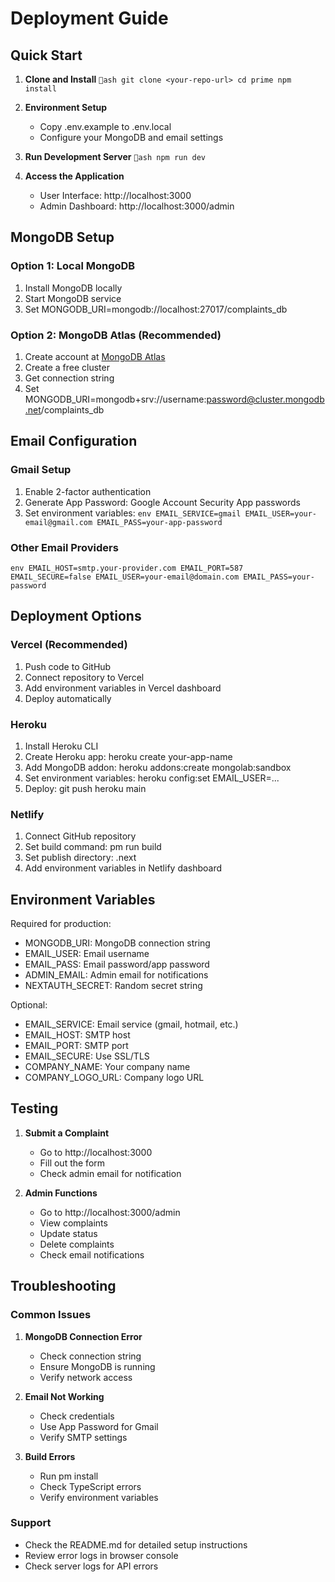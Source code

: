 ﻿# Deployment Guide

## Quick Start

1. **Clone and Install**
   `ash
   git clone <your-repo-url>
   cd prime
   npm install
   `

2. **Environment Setup**
   - Copy .env.example to .env.local
   - Configure your MongoDB and email settings

3. **Run Development Server**
   `ash
   npm run dev
   `

4. **Access the Application**
   - User Interface: http://localhost:3000
   - Admin Dashboard: http://localhost:3000/admin

## MongoDB Setup

### Option 1: Local MongoDB
1. Install MongoDB locally
2. Start MongoDB service
3. Set MONGODB_URI=mongodb://localhost:27017/complaints_db

### Option 2: MongoDB Atlas (Recommended)
1. Create account at [MongoDB Atlas](https://www.mongodb.com/atlas)
2. Create a free cluster
3. Get connection string
4. Set MONGODB_URI=mongodb+srv://username:password@cluster.mongodb.net/complaints_db

## Email Configuration

### Gmail Setup
1. Enable 2-factor authentication
2. Generate App Password: Google Account  Security  App passwords
3. Set environment variables:
   `env
   EMAIL_SERVICE=gmail
   EMAIL_USER=your-email@gmail.com
   EMAIL_PASS=your-app-password
   `

### Other Email Providers
`env
EMAIL_HOST=smtp.your-provider.com
EMAIL_PORT=587
EMAIL_SECURE=false
EMAIL_USER=your-email@domain.com
EMAIL_PASS=your-password
`

## Deployment Options

### Vercel (Recommended)
1. Push code to GitHub
2. Connect repository to Vercel
3. Add environment variables in Vercel dashboard
4. Deploy automatically

### Heroku
1. Install Heroku CLI
2. Create Heroku app: heroku create your-app-name
3. Add MongoDB addon: heroku addons:create mongolab:sandbox
4. Set environment variables: heroku config:set EMAIL_USER=...
5. Deploy: git push heroku main

### Netlify
1. Connect GitHub repository
2. Set build command: 
pm run build
3. Set publish directory: .next
4. Add environment variables in Netlify dashboard

## Environment Variables

Required for production:
- MONGODB_URI: MongoDB connection string
- EMAIL_USER: Email username
- EMAIL_PASS: Email password/app password
- ADMIN_EMAIL: Admin email for notifications
- NEXTAUTH_SECRET: Random secret string

Optional:
- EMAIL_SERVICE: Email service (gmail, hotmail, etc.)
- EMAIL_HOST: SMTP host
- EMAIL_PORT: SMTP port
- EMAIL_SECURE: Use SSL/TLS
- COMPANY_NAME: Your company name
- COMPANY_LOGO_URL: Company logo URL

## Testing

1. **Submit a Complaint**
   - Go to http://localhost:3000
   - Fill out the form
   - Check admin email for notification

2. **Admin Functions**
   - Go to http://localhost:3000/admin
   - View complaints
   - Update status
   - Delete complaints
   - Check email notifications

## Troubleshooting

### Common Issues

1. **MongoDB Connection Error**
   - Check connection string
   - Ensure MongoDB is running
   - Verify network access

2. **Email Not Working**
   - Check credentials
   - Use App Password for Gmail
   - Verify SMTP settings

3. **Build Errors**
   - Run 
pm install
   - Check TypeScript errors
   - Verify environment variables

### Support
- Check the README.md for detailed setup instructions
- Review error logs in browser console
- Check server logs for API errors
